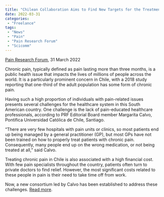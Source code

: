 ```yaml
---
title: "Chilean Collaboration Aims to Find New Targets for the Treatment of Pain"
date: 2022-03-31
categories:
 - "Freelance"
tags:
 - "News"
 - "Pain"
 - "Pain Research Forum" 
 - "Scicomm"
---
```


 <!--more-->

[Pain Research Forum](https://www.painresearchforum.org/), 31 March 2022

Chronic pain, typically defined as pain lasting more than three months, is a public health issue that impacts the lives of millions of people across the world. It is a particularly prominent concern in Chile, with a 2018 study reporting that one-third of the adult population has some form of chronic pain.

Having such a high proportion of individuals with pain-related issues presents several challenges for the healthcare system in this South American country. One challenge is the lack of pain-educated healthcare professionals, according to PRF Editorial Board member Margarita Calvo, Pontifica Universidad Católica de Chile, Santiago.

“There are very few hospitals with pain units or clinics, so most patients end up being managed by a general practitioner (GP), but most GPs have not been trained on how to properly treat patients with chronic pain. Consequently, many people end up on the wrong medication, or not being treated at all,” said Calvo.

Treating chronic pain in Chile is also associated with a high financial cost. With few pain specialists throughout the country, patients often turn to private doctors to find relief. However, the most significant costs related to these people in pain is their need to take time off from work.

Now, a new consortium led by Calvo has been established to address these challenges. [Read more](https://www.painresearchforum.org/news/193712-chilean-collaboration-aims-find-new-targets-treatment-pain).